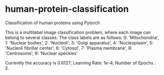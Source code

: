 # human-protein-classification
Classification of human proteins using Pytorch 

This is a multilabel image classification problem, where each image can belong to several classes. The class labels are as follows:
0: 'Mitochondria',
1: 'Nuclear bodies',
2: 'Nucleoli',
3: 'Golgi apparatus',
4: 'Nucleoplasm',
5: 'Nucleoli fibrillar center',
6: 'Cytosol',
7: 'Plasma membrane',
8: 'Centrosome',
9: 'Nuclear speckles'

Currently the accuracy is 0.6127; 
Learning Rate: 1e-4;
Number of Epochs : 2.

